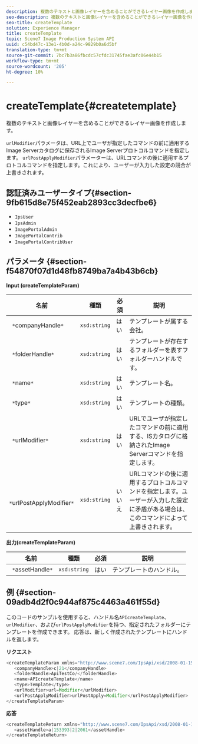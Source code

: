```yaml
---
description: 複数のテキストと画像レイヤーを含めることができるレイヤー画像を作成します。
seo-description: 複数のテキストと画像レイヤーを含めることができるレイヤー画像を作成します。
seo-title: createTemplate
solution: Experience Manager
title: createTemplate
topic: Scene7 Image Production System API
uuid: c54bd47c-13e1-4b0d-a24c-9829b0a6d5bf
translation-type: tm+mt
source-git-commit: 7bc7b3a86fbcdc57cfdc31745fae3afc06e44b15
workflow-type: tm+mt
source-wordcount: '205'
ht-degree: 10%

---
```



# createTemplate{#createtemplate}

複数のテキストと画像レイヤーを含めることができるレイヤー画像を作成します。

`urlModifier`パラメータは、URL上でユーザが指定したコマンドの前に適用するImage Serverカタログに保存されるImage Serverプロトコルコマンドを指定します。 `urlPostApplyModifier`パラメーターは、URLコマンドの後に適用するプロトコルコマンドを指定します。これにより、ユーザーが入力した設定の競合が上書きされます。

## 認証済みユーザータイプ{#section-9fb615d8e75f452eab2893cc3decfbe6}

* `IpsUser`
* `IpsAdmin`
* `ImagePortalAdmin`
* `ImagePortalContrib`
* `ImagePortalContribUser`

## パラメータ {#section-f54870f07d1d48fb8749ba7a4b43b6cb}

**Input (createTemplateParam)**

| 名前 | 種類 | 必須 | 説明 |
|---|---|---|---|
| ` *`companyHandle`*` | `xsd:string` | はい | テンプレートが属する会社。 |
| ` *`folderHandle`*` | `xsd:string` | はい | テンプレートが存在するフォルダーを表すフォルダーハンドルです。 |
| ` *`name`*` | `xsd:string` | はい | テンプレート名。 |
| ` *`type`*` | `xsd:string` | はい | テンプレートの種類。 |
| ` *`urlModifier`*` | `xsd:string` | はい | URLでユーザが指定したコマンドの前に適用する、ISカタログに格納されたImage Serverコマンドを指定します。 |
| ` *`urlPostApplyModifier`*` | `xsd:string` | いいえ | URLコマンドの後に適用するプロトコルコマンドを指定します。ユーザーが入力した設定に矛盾がある場合は、このコマンドによって上書きされます。 |

**出力(createTemplateParam)**

| 名前 | 種類 | 必須 | 説明 |
|---|---|---|---|
| ` *`assetHandle`*` | `xsd:string` | はい | テンプレートのハンドル。 |

## 例 {#section-09adb4d2f0c944af875c4463a461f55d}

このコードのサンプルを使用すると、ハンドル名`APIcreateTemplate`、`urlModifier`、および`urlPostApplyModifier`を持つ、指定されたフォルダーにテンプレートを作成できます。 応答は、新しく作成されたテンプレートにハンドルを返します。

**リクエスト**

```java
<createTemplateParam xmlns="http://www.scene7.com/IpsApi/xsd/2008-01-15">
   <companyHandle>c|21</companyHandle>
   <folderHandle>ApiTestCo/</folderHandle>
   <name>APIcreateTemplate</name>
   <type>Template</type>
   <urlModifier>url=Modifier</urlModifier>
   <urlPostApplyModifier>urlPostApply=Modifier</urlPostApplyModifier>
</createTemplateParam>
```

**応答**

```java
<createTemplateReturn xmlns="http://www.scene7.com/IpsApi/xsd/2008-01-15">
   <assetHandle>a|153393|2|2061</assetHandle>
</createTemplateReturn>
```

